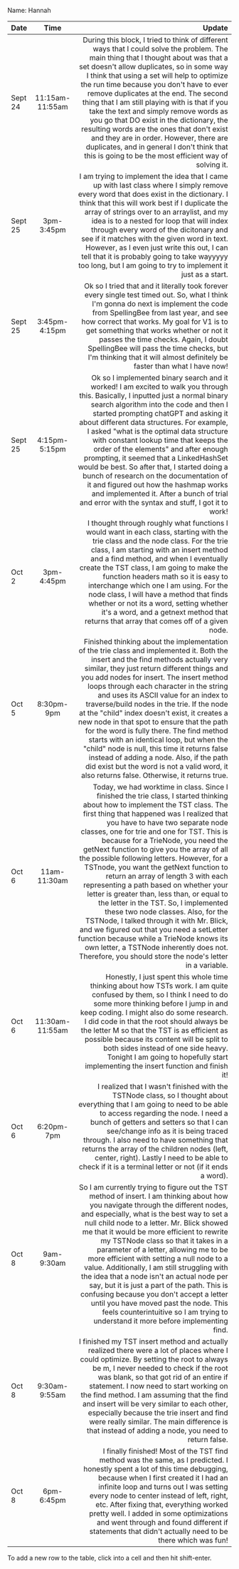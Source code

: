 Name: Hannah

| Date    |      Time       |                                                                                                                                                                                                                                                                                                                                                                                                                                                                                                                                                                                                                                                                                                                                                                                                                                                                                                 Update |
|:--------|:---------------:|-------------------------------------------------------------------------------------------------------------------------------------------------------------------------------------------------------------------------------------------------------------------------------------------------------------------------------------------------------------------------------------------------------------------------------------------------------------------------------------------------------------------------------------------------------------------------------------------------------------------------------------------------------------------------------------------------------------------------------------------------------------------------------------------------------------------------------------------------------------------------------------------------------:|
| Sept 24 | 11:15am-11:55am |                                                                                                                                                                                                                                           During this block, I tried to think of different ways that I could solve the problem. The main thing that I thought about was that a set doesn't allow duplicates, so in some way I think that using a set will help to optimize the run time because you don't have to ever remove duplicates at the end. The second thing that I am still playing with is that if you take the text and simply remove words as you go that DO exist in the dictionary, the resulting words are the ones that don't exist and they are in order. However, there are duplicates, and in general I don't think that this is going to be the most efficient way of solving it. |
| Sept 25 |   3pm-3:45pm    |                                                                                                                                                                                                                                                                                                                                                              I am trying to implement the idea that I came up with last class where I simply remove every word that does exist in the dictionary. I think that this will work best if I duplicate the array of strings over to an arraylist, and my idea is to a nested for loop that will index through every word of the dicitonary and see if it matches with the given word in text. However, as I even just write this out, I can tell that it is probably going to take wayyyyy too long, but I am going to try to implement it just as a start. |
| Sept 25 |  3:45pm-4:15pm  |                                                                                                                                                                                                                                                                                                                                                                                                                                                                  Ok so I tried that and it literally took forever every single test timed out. So, what I think I'm gonna do next is implement the code from SpellingBee from last year, and see how correct that works. My goal for V1 is to get something that works whether or not it passes the time checks. Again, I doubt SpellingBee will pass the time checks, but I'm thinking that it will almost definitely be faster than what I have now! |
| Sept 25 |  4:15pm-5:15pm  |                                                                                                                                                                                                                         Ok so I implemented binary search and it worked! I am excited to walk you through this. Basically, I inputted just a normal binary search algorithm into the code and then I started prompting chatGPT and asking it about different data structures. For example, I asked "what is the optimal data structure with constant lookup time that keeps the order of the elements" and after enough prompting, it seemed that a LinkedHashSet would be best. So after that, I started doing a bunch of research on the documentation of it and figured out how the hashmap works and implemented it. After a bunch of trial and error with the syntax and stuff, I got it to work! |
| Oct 2   |   3pm-4:45pm    |                                                                                                                                                                                                                                                                                                                                                                  I thought through roughly what functions I would want in each class, starting with the trie class and the node class. For the trie class, I am starting with an insert method and a find method, and when I eventually create the TST class, I am going to make the function headers math so it is easy to interchange which one I am using. For the node class, I will have a method that finds whether or not its a word, setting whether it's a word, and a getnext method that returns that array that comes off of a given node. |
| Oct 5   |   8:30pm-9pm    |                                                                                                                                                   Finished thinking about the implementation of the trie class and implemented it. Both the insert and the find methods actually very similar, they just return different things and you add nodes for insert. The insert method loops through each character in the string and uses its ASCII value for an index to traverse/build nodes in the trie. If the node at the "child" index doesn't exist, it creates a new node in that spot to ensure that the path for the word is fully there. The find method starts with an identical loop, but when the "child" node is null, this time it returns false instead of adding a node. Also, if the path did exist but the word is not a valid word, it also returns false. Otherwise, it returns true. |
| Oct 6   |  11am-11:30am   | Today, we had worktime in class. Since I finished the trie class, I started thinking about how to implement the TST class. The first thing that happened was I realized that you have to have two separate node classes, one for trie and one for TST. This is because for a TrieNode, you need the getNext function to give you the array of all the possible following letters. However, for a TSTnode, you want the getNext function to return an array of length 3 with each representing a path based on whether your letter is greater than, less than, or equal to the letter in the TST. So, I implemented these two node classes. Also, for the TSTNode, I talked through it with Mr. Blick, and we figured out that you need a setLetter function because while a TrieNode knows its own letter, a TSTNode inherently does not. Therefore, you should store the node's letter in a variable. |
| Oct 6   | 11:30am-11:55am |                                                                                                                                                                                                                                                                                                                                                                                                                   Honestly, I just spent this whole time thinking about how TSTs work. I am quite confused by them, so I think I need to do some more thinking before I jump in and keep coding. I might also do some research. I did code in that the root should always be the letter M so that the TST is as efficient as possible because its content will be split to both sides instead of one side heavy. Tonight I am going to hopefully start implementing the insert function and finish it! |
| Oct 6   |   6:20pm-7pm    |                                                                                                                                                                                                                                                                                                                                                                                                                                                 I realized that I wasn't finished with the TSTNode class, so I thought about everything that I am going to need to be able to access regarding the node. I need a bunch of getters and setters so that I can see/change info as it is being traced through. I also need to have something that returns the array of the children nodes (left, center, right). Lastly I need to be able to check if it is a terminal letter or not (if it ends a word). |
| Oct 8   |   9am-9:30am    |                                                                                                                                                                     So I am currently trying to figure out the TST method of insert. I am thinking about how you navigate through the different nodes, and especially, what is the best way to set a null child node to a letter. Mr. Blick showed me that it would be more efficient to rewrite my TSTNode class so that it takes in a parameter of a letter, allowing me to be more efficient with setting a null node to a value. Additionally, I am still struggling with the idea that a node isn't an actual node per say, but it is just a part of the path. This is confusing because you don't accept a letter until you have moved past the node. This feels counterintuitive so I am trying to understand it more before implementing find. |
| Oct 8   |  9:30am-9:55am  |                                                                                                                                                                                                                                                                                                                                                                                     I finished my TST insert method and actually realized there were a lot of places where I could optimize. By setting the root to always be m, I never needed to check if the root was blank, so that got rid of an entire if statement. I now need to start working on the find method. I am assuming that the find and insert will be very similar to each other, especially because the trie insert and find were really similar. The main difference is that instead of adding a node, you need to return false. |
| Oct 8   |   6pm-6:45pm    |                                                                                                                                                                                                                                                                                                                                                                                                                                              I finally finished! Most of the TST find method was the same, as I predicted. I honestly spent a lot of this time debugging, because when I first created it I had an infinite loop and turns out I was setting every node to center instead of left, right, etc. After fixing that, everything worked pretty well. I added in some optimizations and went through and found different if statements that didn't actually need to be there which was fun! |


To add a new row to the table, click into a cell and then hit shift-enter.
